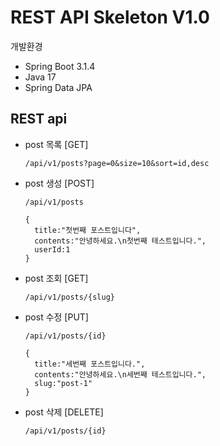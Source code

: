 # REST API Skeleton V1.0
개발환경
* Spring Boot 3.1.4
* Java 17
* Spring Data JPA


## REST api

* post 목록 [GET]
  ```
  /api/v1/posts?page=0&size=10&sort=id,desc
  ```

* post 생성 [POST]
  ```
  /api/v1/posts

  {
    title:"첫번째 포스트입니다",
    contents:"안녕하세요.\n첫번째 테스트입니다.",
    userId:1
  }
  ```

* post 조회 [GET]
  ```
  /api/v1/posts/{slug}
  ```

* post 수정 [PUT]
  ```
  /api/v1/posts/{id}

  {
    title:"세번째 포스트입니다.",
    contents:"안녕하세요.\n세번째 테스트입니다.",
    slug:"post-1"
  }
  ```

* post 삭제 [DELETE]
  ```
  /api/v1/posts/{id}
  ```
